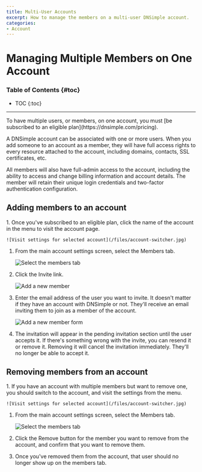 ```yaml
---
title: Multi-User Accounts
excerpt: How to manage the members on a multi-user DNSimple account.
categories:
- Account
---
```


# Managing Multiple Members on One Account

### Table of Contents {#toc}

* TOC
{:toc}

---

<info>
To have multiple users, or members, on one account, you must [be subscribed to an eligible plan](https://dnsimple.com/pricing).
</info>

A DNSimple account can be associated with one or more users. When you add someone to an account as a member, they will have full access rights to every resource attached to the account, including domains, contacts, SSL certificates, etc.

All members will also have full-admin access to the account, including the ability to access and change billing information and account details. The member will retain their unique login credentials and two-factor authentication configuration.


## Adding members to an account

<div class="section-steps" markdown="1">
1. Once you've subscribed to an eligible plan, click the name of the account in the menu to visit the account page.

    ![Visit settings for selected account](/files/account-switcher.jpg)

1. From the main account settings screen, select the <label>Members</label> tab.

    ![Select the members tab](/files/add-member-account-link.png)

1. Click the <label>Invite</label> link.

    ![Add a new member](/files/add-member-link-members-screen.png)

1. Enter the email address of the user you want to invite. It doesn't matter if they have an account with DNSimple or not. They'll receive an email inviting them to join as a member of the account. 

    ![Add a new member form](/files/add-member-screen.png)

1. The invitation will appear in the pending invitation section until the user accepts it. If there's something wrong with the invite, you can resend it or remove it. Removing it will cancel the invitation immediately. They'll no longer be able to accept it.

</div>

## Removing members from an account

<div class="section-steps" markdown="1">
1. If you have an account with multiple members but want to remove one, you should switch to the account, and visit the settings from the menu.

    ![Visit settings for selected account](/files/account-switcher.jpg)

1. From the main account settings screen, select the <label>Members</label> tab.

    ![Select the members tab](/files/add-member-account-link.png)

1. Click the <label>Remove</label> button for the member you want to remove from the account, and confirm that you want to remove them. 

1. Once you've removed them from the account, that user should no longer show up on the members tab.

</div>
